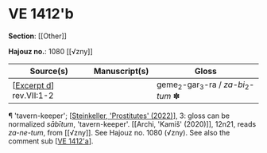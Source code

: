 # VE 1412'b

**Section**: [[Other]]

**Hajouz no.**: 1080 [[√zny]]

| Source(s)                 | Manuscript(s) | Gloss                                                              |
| ------------------------- | ------------- | ------------------------------------------------------------------ |
| [[Excerpt d]] rev.VII:1-2 |               | geme<sub>2</sub>-gar<sub>3</sub>-ra / *za-bi*<sub>2</sub>-*tum* ✽ |

¶ 'tavern-keeper'; [[Steinkeller, 'Prostitutes' (2022)]], 3: gloss can be normalized *sābītum*, 'tavern-keeper'. [[Archi, 'Kamiš' (2020)]], 12n21, reads *za-ne-tum*, from [[√zny]]. See Hajouz no. 1080 (√zny). See also the comment sub [[VE 1412'a]].

[//begin]: # "Autogenerated link references for markdown compatibility"
[Excerpt d]: <Excerpt d> "MEE 4 76 =  TM.75.G.1445"
[Steinkeller, 'Prostitutes' (2022)]: <Steinkeller%2C 'Prostitutes' (2022)> "Steinkeller, 'Prostitutes' (2022)"
[VE 1412'a]: <VE 1412'a> "VE 1412'a"
[//end]: # "Autogenerated link references"